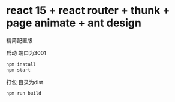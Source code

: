 # react 15 + react router + thunk + page animate + ant design
精简配置版

启动 端口为3001
```sh
npm install
npm start
```
打包 目录为dist
```sh
npm run build
```
